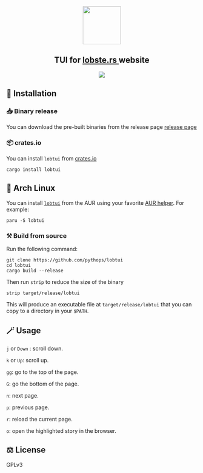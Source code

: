 <div align="center">
  <img height="100" src="assets/logo.png"/>
  <h2> TUI for <a href="https://lobste.rs"> lobste.rs </a> website </h2>
  <img src="https://github.com/user-attachments/assets/13584eba-7373-4516-9f42-1b16651cd9e6"/>
</div>

## 🚀 Installation

### 📥 Binary release

You can download the pre-built binaries from the release page [release page](https://github.com/pythops/lobtui/releases)

### 📦 crates.io

You can install `lobtui` from [crates.io](https://crates.io/crates/lobtui)

```shell
cargo install lobtui
```

## 🐧 Arch Linux

You can install [`lobtui`](https://aur.archlinux.org/packages/lobtui) from the AUR using your favorite [AUR helper](https://wiki.archlinux.org/title/AUR_helpers). For example:

```shell
paru -S lobtui
```

### ⚒️ Build from source

Run the following command:

```shell
git clone https://github.com/pythops/lobtui
cd lobtui
cargo build --release
```

Then run `strip` to reduce the size of the binary

```shell
strip target/release/lobtui
```

This will produce an executable file at `target/release/lobtui` that you can copy to a directory in your `$PATH`.

## 🪄 Usage

`j` or `Down` : scroll down.

`k` or `Up`: scroll up.

`gg`: go to the top of the page.

`G`: go the bottom of the page.

`n`: next page.

`p`: previous page.

`r`: reload the current page.

`o`: open the highlighted story in the browser.

## ⚖️ License

GPLv3
